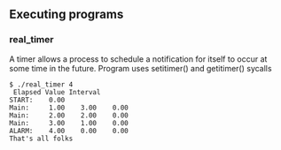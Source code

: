 ## Executing programs

### real_timer
A timer allows a process to schedule a notification for itself to occur at some time in the future.
Program uses setitimer() and getitimer() sycalls 

```console
$ ./real_timer 4
 Elapsed Value Interval
START:    0.00
Main:     1.00    3.00    0.00
Main:     2.00    2.00    0.00
Main:     3.00    1.00    0.00
ALARM:    4.00    0.00    0.00
That's all folks
```

